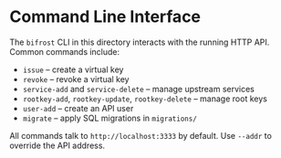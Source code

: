 # Command Line Interface

The `bifrost` CLI in this directory interacts with the running HTTP API.
Common commands include:

- `issue` – create a virtual key
- `revoke` – revoke a virtual key
- `service-add` and `service-delete` – manage upstream services
- `rootkey-add`, `rootkey-update`, `rootkey-delete` – manage root keys
- `user-add` – create an API user
- `migrate` – apply SQL migrations in `migrations/`

All commands talk to `http://localhost:3333` by default. Use `--addr` to
override the API address.
